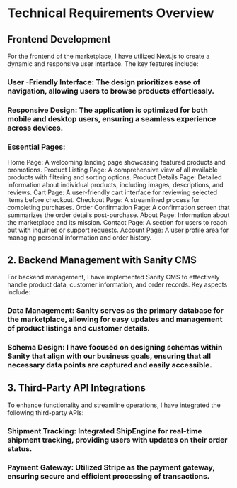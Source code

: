 # Technical Requirements Overview
## Frontend Development
For the frontend of the marketplace, I have utilized Next.js to create a dynamic and responsive user interface. The key features include:

### User -Friendly Interface: The design prioritizes ease of navigation, allowing users to browse products effortlessly.
### Responsive Design: The application is optimized for both mobile and desktop users, ensuring a seamless experience across devices.
### Essential Pages:
Home Page: A welcoming landing page showcasing featured products and promotions.
Product Listing Page: A comprehensive view of all available products with filtering and sorting options.
Product Details Page: Detailed information about individual products, including images, descriptions, and reviews.
Cart Page: A user-friendly cart interface for reviewing selected items before checkout.
Checkout Page: A streamlined process for completing purchases.
Order Confirmation Page: A confirmation screen that summarizes the order details post-purchase.
About Page: Information about the marketplace and its mission.
Contact Page: A section for users to reach out with inquiries or support requests.
Account Page: A user profile area for managing personal information and order history.

## 2. Backend Management with Sanity CMS
For backend management, I have implemented Sanity CMS to effectively handle product data, customer information, and order records. Key aspects include:

### Data Management: Sanity serves as the primary database for the marketplace, allowing for easy updates and management of product listings and customer details.
### Schema Design: I have focused on designing schemas within Sanity that align with our business goals, ensuring that all necessary data points are captured and easily accessible.

## 3. Third-Party API Integrations
To enhance functionality and streamline operations, I have integrated the following third-party APIs:

### Shipment Tracking: Integrated ShipEngine for real-time shipment tracking, providing users with updates on their order status.
### Payment Gateway: Utilized Stripe as the payment gateway, ensuring secure and efficient processing of transactions.
